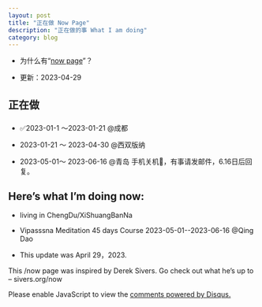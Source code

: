```yaml
---
layout: post
title: "正在做 Now Page"
description: "正在做的事 What I am doing"
category: blog
---
```



- 为什么有“[now page](http://nownownow.com/about)”？


- 更新：2023-04-29


## 正在做


### 

- ✅2023-01-1 ～2023-01-21 @成都

- 2023-01-21 ～ 2023-04-30 @西双版纳

- 2023-05-01～ 2023-06-16 @青岛
   手机关机📴，有事请发邮件，6.16日后回复。



## Here’s what I’m doing now:

- living in ChengDu/XiShuangBanNa

-  Vipasssna Meditation 45 days Course 2023-05-01--2023-06-16 @Qing Dao

- This update was April 29，2023.

This /now page was inspired by Derek Sivers. Go check out what he’s up to – sivers.org/now 


<div id="disqus_thread"></div>
<script>

/**
*  RECOMMENDED CONFIGURATION VARIABLES: EDIT AND UNCOMMENT THE SECTION BELOW TO INSERT DYNAMIC VALUES FROM YOUR PLATFORM OR CMS.
*  LEARN WHY DEFINING THESE VARIABLES IS IMPORTANT: https://disqus.com/admin/universalcode/#configuration-variables*/
/*
var disqus_config = function () {
this.page.url = https://violettianjie.github.io;  // Replace PAGE_URL with your page's canonical URL variable
this.page.identifier = https://violettianjie.github.io; // Replace PAGE_IDENTIFIER with your page's unique identifier variable
};
*/
(function() { // DON'T EDIT BELOW THIS LINE
var d = document, s = d.createElement('script');
s.src = 'https://https-violettianjie-github-io-1.disqus.com/embed.js';
s.setAttribute('data-timestamp', +new Date());
(d.head || d.body).appendChild(s);
})();
</script>
<noscript>Please enable JavaScript to view the <a href="https://disqus.com/?ref_noscript">comments powered by Disqus.</a></noscript>


